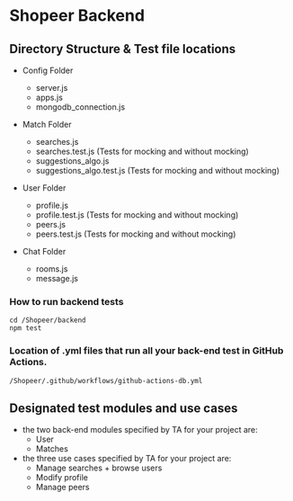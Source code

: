# Shopeer Backend

## Directory Structure & Test file locations

- Config Folder
    - server.js
    - apps.js
    - mongodb_connection.js

- Match Folder
    - searches.js
    - searches.test.js          (Tests for mocking and without mocking)
    - suggestions_algo.js
    - suggestions_algo.test.js  (Tests for mocking and without mocking)

- User Folder
    - profile.js
    - profile.test.js (Tests for mocking and without mocking)
    - peers.js
    - peers.test.js   (Tests for mocking and without mocking)

- Chat Folder
    - rooms.js
    - message.js

### How to run backend tests
```
cd /Shopeer/backend
npm test
```

### Location of .yml files that run all your back-end test in GitHub Actions.
```
/Shopeer/.github/workflows/github-actions-db.yml
```

## Designated test modules and use cases
- the two back-end modules specified by TA for your project are: 
    - User
    - Matches
- the three use cases specified by TA for your project are:
    - Manage searches + browse users
    - Modify profile
    - Manage peers
